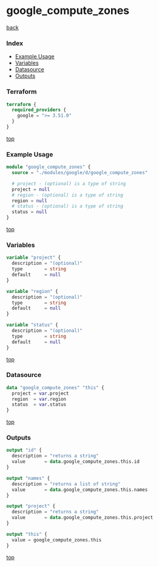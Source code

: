 # google_compute_zones

[back](../google.md)

### Index

- [Example Usage](#example-usage)
- [Variables](#variables)
- [Datasource](#datasource)
- [Outputs](#outputs)

### Terraform

```terraform
terraform {
  required_providers {
    google = ">= 3.51.0"
  }
}
```

[top](#index)

### Example Usage

```terraform
module "google_compute_zones" {
  source = "./modules/google/d/google_compute_zones"

  # project - (optional) is a type of string
  project = null
  # region - (optional) is a type of string
  region = null
  # status - (optional) is a type of string
  status = null
}
```

[top](#index)

### Variables

```terraform
variable "project" {
  description = "(optional)"
  type        = string
  default     = null
}

variable "region" {
  description = "(optional)"
  type        = string
  default     = null
}

variable "status" {
  description = "(optional)"
  type        = string
  default     = null
}
```

[top](#index)

### Datasource

```terraform
data "google_compute_zones" "this" {
  project = var.project
  region  = var.region
  status  = var.status
}
```

[top](#index)

### Outputs

```terraform
output "id" {
  description = "returns a string"
  value       = data.google_compute_zones.this.id
}

output "names" {
  description = "returns a list of string"
  value       = data.google_compute_zones.this.names
}

output "project" {
  description = "returns a string"
  value       = data.google_compute_zones.this.project
}

output "this" {
  value = google_compute_zones.this
}
```

[top](#index)